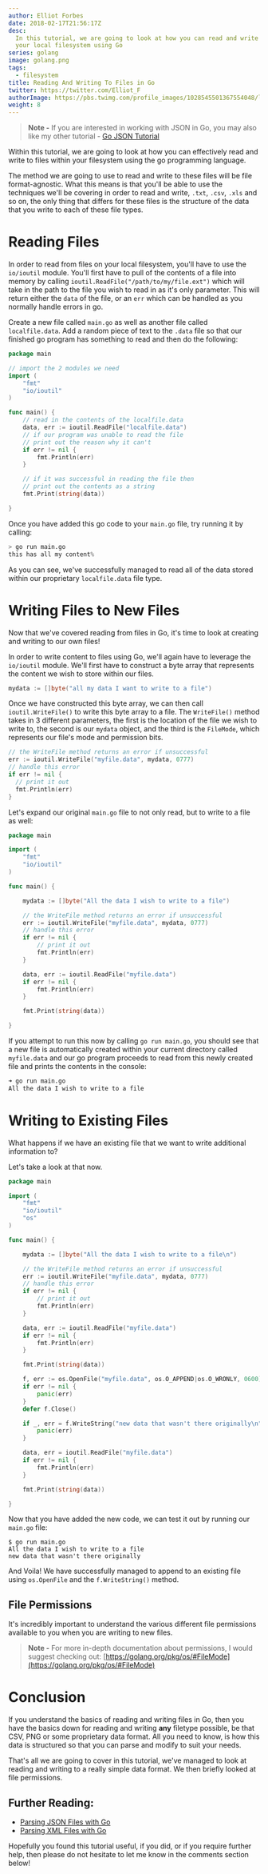 ```yaml
---
author: Elliot Forbes
date: 2018-02-17T21:56:17Z
desc:
  In this tutorial, we are going to look at how you can read and write files on
  your local filesystem using Go
series: golang
image: golang.png
tags:
  - filesystem
title: Reading And Writing To Files in Go
twitter: https://twitter.com/Elliot_F
authorImage: https://pbs.twimg.com/profile_images/1028545501367554048/lzr43cQv_400x400.jpg
weight: 8
---
```


> **Note -** If you are interested in working with JSON in Go, you may also like
> my other tutorial - [Go JSON Tutorial](/golang/go-json-tutorial/)

Within this tutorial, we are going to look at how you can effectively read and
write to files within your filesystem using the go programming language.

The method we are going to use to read and write to these files will be file
format-agnostic. What this means is that you'll be able to use the techniques
we'll be covering in order to read and write, `.txt`, `.csv`, `.xls` and so on,
the only thing that differs for these files is the structure of the data that
you write to each of these file types.

# Reading Files

In order to read from files on your local filesystem, you'll have to use the
`io/ioutil` module. You'll first have to pull of the contents of a file into
memory by calling `ioutil.ReadFile("/path/to/my/file.ext")` which will take in
the path to the file you wish to read in as it's only parameter. This will
return either the `data` of the file, or an `err` which can be handled as you
normally handle errors in go.

Create a new file called `main.go` as well as another file called
`localfile.data`. Add a random piece of text to the `.data` file so that our
finished go program has something to read and then do the following:

```go
package main

// import the 2 modules we need
import (
	"fmt"
	"io/ioutil"
)

func main() {
	// read in the contents of the localfile.data
	data, err := ioutil.ReadFile("localfile.data")
	// if our program was unable to read the file
	// print out the reason why it can't
	if err != nil {
		fmt.Println(err)
	}

	// if it was successful in reading the file then
	// print out the contents as a string
	fmt.Print(string(data))

}
```

Once you have added this go code to your `main.go` file, try running it by
calling:

```s
> go run main.go
this has all my content%
```

As you can see, we've successfully managed to read all of the data stored within
our proprietary `localfile.data` file type.

# Writing Files to New Files

Now that we've covered reading from files in Go, it's time to look at creating
and writing to our own files!

In order to write content to files using Go, we'll again have to leverage the
`io/ioutil` module. We'll first have to construct a byte array that represents
the content we wish to store within our files.

```go
mydata := []byte("all my data I want to write to a file")
```

Once we have constructed this byte array, we can then call `ioutil.WriteFile()`
to write this byte array to a file. The `WriteFile()` method takes in 3
different parameters, the first is the location of the file we wish to write to,
the second is our `mydata` object, and the third is the `FileMode`, which
represents our file's mode and permission bits.

```go
// the WriteFile method returns an error if unsuccessful
err := ioutil.WriteFile("myfile.data", mydata, 0777)
// handle this error
if err != nil {
  // print it out
  fmt.Println(err)
}
```

Let's expand our original `main.go` file to not only read, but to write to a
file as well:

```go
package main

import (
	"fmt"
	"io/ioutil"
)

func main() {

	mydata := []byte("All the data I wish to write to a file")

	// the WriteFile method returns an error if unsuccessful
	err := ioutil.WriteFile("myfile.data", mydata, 0777)
	// handle this error
	if err != nil {
		// print it out
		fmt.Println(err)
	}

	data, err := ioutil.ReadFile("myfile.data")
	if err != nil {
		fmt.Println(err)
	}

	fmt.Print(string(data))

}
```

If you attempt to run this now by calling `go run main.go`, you should see that
a new file is automatically created within your current directory called
`myfile.data` and our go program proceeds to read from this newly created file
and prints the contents in the console:

```s
➜ go run main.go
All the data I wish to write to a file
```

# Writing to Existing Files

What happens if we have an existing file that we want to write additional
information to?

Let's take a look at that now.

```go
package main

import (
	"fmt"
	"io/ioutil"
	"os"
)

func main() {

	mydata := []byte("All the data I wish to write to a file\n")

	// the WriteFile method returns an error if unsuccessful
	err := ioutil.WriteFile("myfile.data", mydata, 0777)
	// handle this error
	if err != nil {
		// print it out
		fmt.Println(err)
	}

	data, err := ioutil.ReadFile("myfile.data")
	if err != nil {
		fmt.Println(err)
	}

	fmt.Print(string(data))

	f, err := os.OpenFile("myfile.data", os.O_APPEND|os.O_WRONLY, 0600)
	if err != nil {
		panic(err)
	}
	defer f.Close()

	if _, err = f.WriteString("new data that wasn't there originally\n"); err != nil {
		panic(err)
	}

	data, err = ioutil.ReadFile("myfile.data")
	if err != nil {
		fmt.Println(err)
	}

	fmt.Print(string(data))

}
```

Now that you have added the new code, we can test it out by running our
`main.go` file:

```
$ go run main.go
All the data I wish to write to a file
new data that wasn't there originally
```

And Voila! We have successfully managed to append to an existing file using
`os.OpenFile` and the `f.WriteString()` method.

## File Permissions

It's incredibly important to understand the various different file permissions
available to you when you are writing to new files.

> **Note -** For more in-depth documentation about permissions, I would suggest
> checking out:
> [https://golang.org/pkg/os/#FileMode](https://golang.org/pkg/os/#FileMode)

# Conclusion

If you understand the basics of reading and writing files in Go, then you have
the basics down for reading and writing **any** filetype possible, be that CSV,
PNG or some proprietary data format. All you need to know, is how this data is
structured so that you can parse and modify to suit your needs.

That's all we are going to cover in this tutorial, we've managed to look at
reading and writing to a really simple data format. We then briefly looked at
file permissions.

## Further Reading:

- [Parsing JSON Files with Go](/golang/parsing-json-with-golang/)
- [Parsing XML Files with Go](/golang/parsing-xml-with-goland/)

Hopefully you found this tutorial useful, if you did, or if you require further
help, then please do not hesitate to let me know in the comments section below!
